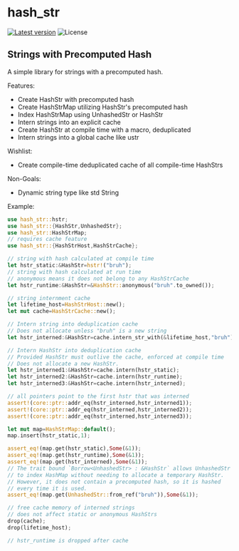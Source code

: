 hash_str
========

[![Latest version](https://img.shields.io/crates/v/hash_str.svg)](https://crates.io/crates/hash_str)
![License](https://img.shields.io/crates/l/hash_str.svg)

## Strings with Precomputed Hash

A simple library for strings with a precomputed hash.

Features:
- Create HashStr with precomputed hash
- Create HashStrMap utilizing HashStr's precomputed hash
- Index HashStrMap using UnhashedStr or HashStr
- Intern strings into an explicit cache
- Create HashStr at compile time with a macro, deduplicated
- Intern strings into a global cache like ustr

Wishlist:
- Create compile-time deduplicated cache of all compile-time HashStrs

Non-Goals:
- Dynamic string type like std String

Example:
```rust
use hash_str::hstr;
use hash_str::{HashStr,UnhashedStr};
use hash_str::HashStrMap;
// requires cache feature
use hash_str::{HashStrHost,HashStrCache};

// string with hash calculated at compile time
let hstr_static:&HashStr=hstr!("bruh");
// string with hash calculated at run time
// anonymous means it does not belong to any HashStrCache
let hstr_runtime:&HashStr=&HashStr::anonymous("bruh".to_owned());

// string internment cache
let lifetime_host=HashStrHost::new();
let mut cache=HashStrCache::new();

// Intern string into deduplication cache
// Does not allocate unless "bruh" is a new string
let hstr_interned:&HashStr=cache.intern_str_with(&lifetime_host,"bruh");

// Intern HashStr into deduplication cache
// Provided HashStr must outlive the cache, enforced at compile time
// Does not allocate a new HashStr.
let hstr_interned1:&HashStr=cache.intern(hstr_static);
let hstr_interned2:&HashStr=cache.intern(hstr_runtime);
let hstr_interned3:&HashStr=cache.intern(hstr_interned);

// all pointers point to the first hstr that was interned
assert!(core::ptr::addr_eq(hstr_interned,hstr_interned1));
assert!(core::ptr::addr_eq(hstr_interned,hstr_interned2));
assert!(core::ptr::addr_eq(hstr_interned,hstr_interned3));

let mut map=HashStrMap::default();
map.insert(hstr_static,1);

assert_eq!(map.get(hstr_static),Some(&1));
assert_eq!(map.get(hstr_runtime),Some(&1));
assert_eq!(map.get(hstr_interned),Some(&1));
// The trait bound `Borrow<UnhashedStr> : &HashStr` allows UnhashedStr
// to index HashMap without needing to allocate a temporary HashStr.
// However, it does not contain a precomputed hash, so it is hashed
// every time it is used.
assert_eq!(map.get(UnhashedStr::from_ref("bruh")),Some(&1));

// free cache memory of interned strings
// does not affect static or anonymous HashStrs
drop(cache);
drop(lifetime_host);

// hstr_runtime is dropped after cache
```
